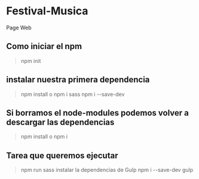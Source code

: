 # Festival-Musica
Page Web

## Como iniciar el npm
>npm init
 ## instalar nuestra primera dependencia 
 >npm install  o  npm i sass
 >npm i --save-dev
 ## Si borramos el node-modules podemos volver a descargar las dependencias 
 >npm install o npm i
 ## Tarea que queremos ejecutar
 >npm run sass
 instalar la dependencias de Gulp
 >npm i --save-dev gulp